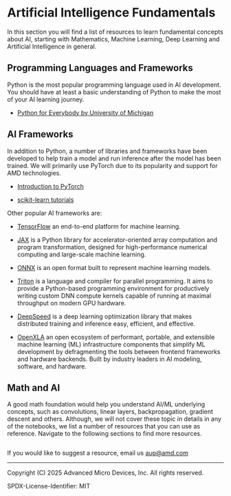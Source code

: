 # Artificial Intelligence Fundamentals

In this section you will find a list of resources to learn fundamental concepts about AI, starting with Mathematics, Machine Learning, Deep Learning and Artificial Intelligence in general.

## Programming Languages and Frameworks

Python is the most popular programming language used in AI development.
You should have at least a basic understanding of Python to make the most of
your AI learning journey.

- [Python for Everybody by University of Michigan](https://online.umich.edu/series/python-for-everybody/)

## AI Frameworks

In addition to Python, a number of libraries and frameworks have been developed to
help train a model and run inference after the model has been trained.
We will primarily use PyTorch due to its popularity and support for AMD technologies.

- [Introduction to PyTorch](https://pytorch.org/tutorials/beginner/introyt/introyt1_tutorial.html)

- [scikit-learn tutorials](https://scikit-learn.org/stable/tutorial/)

Other popular AI frameworks are:

- [TensorFlow](https://www.tensorflow.org/) an end-to-end platform for machine learning.

- [JAX](https://jax.readthedocs.io/en/latest/index.html) is a Python library for accelerator-oriented array computation and program transformation, designed for high-performance numerical computing and large-scale machine learning.

- [ONNX](https://onnx.ai/) is an open format built to represent machine learning models.

- [Triton](https://triton-lang.org/main/) is a language and compiler for parallel programming. It aims to provide a Python-based programming environment for productively writing custom DNN compute kernels capable of running at maximal throughput on modern GPU hardware.

- [DeepSpeed](https://www.deepspeed.ai/) is a deep learning optimization library that makes distributed training and inference easy, efficient, and effective.

- [OpenXLA](https://openxla.org/) an open ecosystem of performant, portable, and extensible machine learning (ML) infrastructure components that simplify ML development by defragmenting the tools between frontend frameworks and hardware backends. Built by industry leaders in AI modeling, software, and hardware.

## Math and AI

A good math foundation would help you understand AI/ML underlying concepts,
such as convolutions, linear layers, backpropagation, gradient descent and others.
Although, we will not cover these topic in details in any of the notebooks,
we list a number of resources that you can use as reference.
Navigate to the following sections to find more resources.

```{tableofcontents}
```

If you would like to suggest a resource, email us aup@amd.com

----------
Copyright (C) 2025 Advanced Micro Devices, Inc. All rights reserved.

SPDX-License-Identifier: MIT